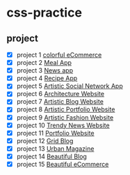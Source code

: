 # css-practice

## project

- [x] project 1 [colorful eCommerce](https://m4xo8z95xy.codesandbox.io/)
- [x] project 2 [Meal App](https://53m4nqz794.codesandbox.io/)
- [x] project 3 [News app](https://o4q10q1nr5.codesandbox.io/)
- [x] project 4 [Recipe App](https://3r7m4q6km6.codesandbox.io/)
- [x] project 5 [Artistic Social Network App](https://84q85l3nyj.codesandbox.io/)
- [x] project 6 [Architecture Website](https://m3m260yrx9.codesandbox.io/)
- [x] project 7 [Artistic Blog Website](https://jzlwol94lw.codesandbox.io/#)
- [x] project 8 [Artistic Portfolio Website](https://q94xjnmpww.codesandbox.io/)
- [x] project 9 [Artistic Fashion Website](https://0o269p67yv.codesandbox.io/)
- [x] project 10 [Trendy News Website](https://l5p2y9okqq.codesandbox.io/)
- [x] project 11 [Portfolio Website](https://20o1xlyxmy.codesandbox.io/)
- [x] project 12 [Grid Blog](https://2v73oqv2q0.codesandbox.io/)
- [x] project 13 [Urban Magazine](https://nr1kn9jv4j.codesandbox.io/)
- [x] project 14 [Beautiful Blog](https://z3yp4m9283.codesandbox.io/)
- [x] project 15 [Beautiful eCommerce](https://2z57v33wyy.codesandbox.io/)
